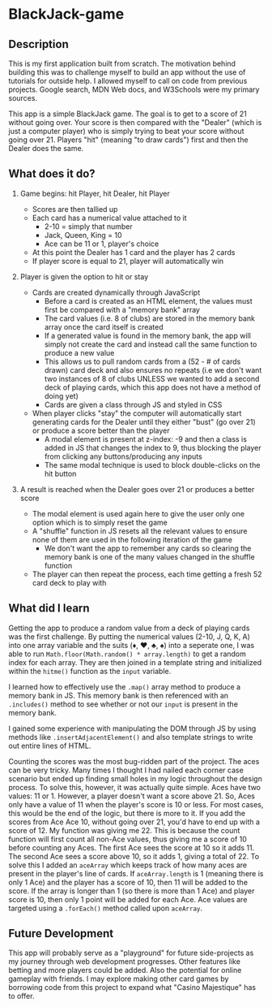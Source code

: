 # BlackJack-game

## Description

This is my first application built from scratch. The motivation behind building this was to challenge myself to build an app without the use of tutorials for outside help. I allowed myself to call on code from previous projects. Google search, MDN Web docs, and W3Schools were my primary sources.

This app is a simple BlackJack game. The goal is to get to a score of 21 without going over. Your score is then compared with the "Dealer" (which is just a computer player) who is simply trying to beat your score without going over 21. Players "hit" (meaning "to draw cards") first and then the Dealer does the same. 

## What does it do?

1. Game begins: hit Player, hit Dealer, hit Player
   - Scores are then tallied up 
   - Each card has a numerical value attached to it
     - 2-10 = simply that number
     - Jack, Queen, King = 10
     - Ace can be 11 or 1, player's choice
   - At this point the Dealer has 1 card and the player has 2 cards
   - If player score is equal to 21, player will automatically win

2. Player is given the option to hit or stay
   - Cards are created dynamically through JavaScript
     - Before a card is created as an HTML element, the values must first be compared with a "memory bank" array
     - The card values (i.e. 8 of clubs) are stored in the memory bank array once the card itself is created
     - If a generated value is found in the memory bank, the app will simply not create the card and instead call the same function to produce a new value
     - This allows us to pull random cards from a (52 - # of cards drawn) card deck and also ensures no repeats (i.e we don't want two instances of 8 of clubs UNLESS we wanted to add a second deck of playing cards, which this app does not have a method of doing yet)
     - Cards are given a class through JS and styled in CSS
   - When player clicks "stay" the computer will automatically start generating cards for the Dealer until they either "bust" (go over 21) or produce a score better than the player
     - A modal element is present at z-index: -9 and then a class is added in JS that changes the index to 9, thus blocking the player from clicking any buttons/producing any inputs
     - The same modal technique is used to block double-clicks on the hit button

3. A result is reached when the Dealer goes over 21 or produces a better score
   - The modal element is used again here to give the user only one option which is to simply reset the game
   - A "shuffle" function in JS resets all the relevant values to ensure none of them are used in the following iteration of the game
     - We don't want the app to remember any cards so clearing the memory bank is one of the many values changed in the shuffle function
   - The player can then repeat the process, each time getting a fresh 52 card deck to play with

## What did I learn

Getting the app to produce a random value from a deck of playing cards was the first challenge. By putting the numerical values (2-10, J, Q, K, A) into one array variable and the suits (♦, ♥, ♣, ♠) into a seperate one, I was able to run `Math.floor(Math.random() * array.length)` to get a random index for each array. They are then joined in a template string and initialized within the `hitme()` function as the `input` variable. 

I learned how to effectively use the `.map()` array method to produce a memory bank in JS. This memory bank is then referenced with an `.includes()` method to see whether or not our `input` is present in the memory bank.

I gained some experience with manipulating the DOM through JS by using methods like `.insertAdjacentElement()` and also template strings to write out entire lines of HTML.

Counting the scores was the most bug-ridden part of the project. The aces can be very tricky. Many times I thought I had nailed each corner case scenario but ended up finding small holes in my logic throughout the design process. To solve this, however, it was actually quite simple. Aces have two values: 11 or 1. However, a player doesn't want a score above 21. So, Aces only have a value of 11 when the player's score is 10 or less. For most cases, this would be the end of the logic, but there is more to it. If you add the scores from Ace Ace 10, without going over 21, you'd have to end up with a score of 12. My function was giving me 22. This is because the count function will first count all non-Ace values, thus giving me a score of 10 before counting any Aces. The first Ace sees the score at 10 so it adds 11. The second Ace sees a score above 10, so it adds 1, giving a total of 22. To solve this I added an `aceArray` which keeps track of how many aces are present in the player's line of cards. If `aceArray.length` is 1 (meaning there is only 1 Ace) and the player has a score of 10, then 11 will be added to the score. If the array is longer than 1 (so there is more than 1 Ace) and player score is 10, then only 1 point will be added for each Ace. Ace values are targeted using a `.forEach()` method called upon `aceArray`.

## Future Development

This app will probably serve as a "playground" for future side-projects as my journey through web development progresses. Other features like betting and more players could be added. Also the potential for online gameplay with friends. I may explore making other card games by borrowing code from this project to expand what "Casino Majestique" has to offer.

